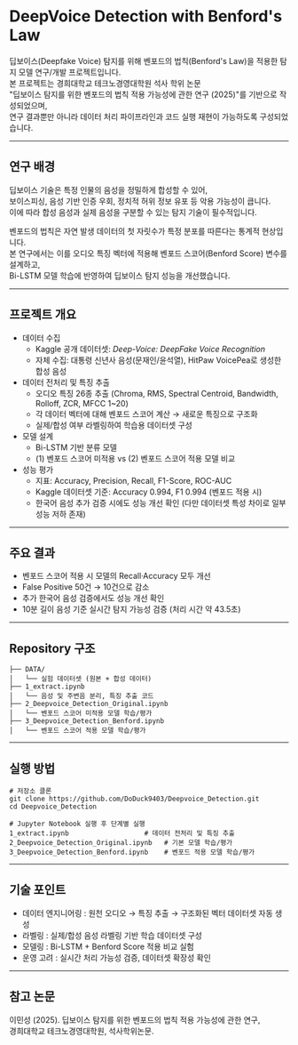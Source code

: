 # DeepVoice Detection with Benford's Law  

딥보이스(Deepfake Voice) 탐지를 위해 벤포드의 법칙(Benford's Law)을 적용한 탐지 모델 연구/개발 프로젝트입니다.  
본 프로젝트는 경희대학교 테크노경영대학원 석사 학위 논문  
"딥보이스 탐지를 위한 벤포드의 법칙 적용 가능성에 관한 연구 (2025)"를 기반으로 작성되었으며,  
연구 결과뿐만 아니라 데이터 처리 파이프라인과 코드 실행 재현이 가능하도록 구성되었습니다.  

---

## 연구 배경
딥보이스 기술은 특정 인물의 음성을 정밀하게 합성할 수 있어,  
보이스피싱, 음성 기반 인증 우회, 정치적 허위 정보 유포 등 악용 가능성이 큽니다.  
이에 따라 합성 음성과 실제 음성을 구분할 수 있는 탐지 기술이 필수적입니다.  

벤포드의 법칙은 자연 발생 데이터의 첫 자릿수가 특정 분포를 따른다는 통계적 현상입니다.  
본 연구에서는 이를 오디오 특징 벡터에 적용해 벤포드 스코어(Benford Score) 변수를 설계하고,  
Bi-LSTM 모델 학습에 반영하여 딥보이스 탐지 성능을 개선했습니다.  

---

## 프로젝트 개요
- 데이터 수집
  - Kaggle 공개 데이터셋: *Deep-Voice: DeepFake Voice Recognition*  
  - 자체 수집: 대통령 신년사 음성(문재인/윤석열), HitPaw VoicePea로 생성한 합성 음성  
- 데이터 전처리 및 특징 추출
  - 오디오 특징 26종 추출 (Chroma, RMS, Spectral Centroid, Bandwidth, Rolloff, ZCR, MFCC 1~20)  
  - 각 데이터 벡터에 대해 벤포드 스코어 계산 → 새로운 특징으로 구조화  
  - 실제/합성 여부 라벨링하여 학습용 데이터셋 구성  
- 모델 설계
  - Bi-LSTM 기반 분류 모델  
  - (1) 벤포드 스코어 미적용 vs (2) 벤포드 스코어 적용 모델 비교  
- 성능 평가
  - 지표: Accuracy, Precision, Recall, F1-Score, ROC-AUC  
  - Kaggle 데이터셋 기준: Accuracy 0.994, F1 0.994 (벤포드 적용 시)  
  - 한국어 음성 추가 검증 시에도 성능 개선 확인 (다만 데이터셋 특성 차이로 일부 성능 저하 존재)  

---

## 주요 결과
- 벤포드 스코어 적용 시 모델의 Recall·Accuracy 모두 개선  
- False Positive 50건 → 10건으로 감소  
- 추가 한국어 음성 검증에서도 성능 개선 확인  
- 10분 길이 음성 기준 실시간 탐지 가능성 검증 (처리 시간 약 43.5초)  

---

## Repository 구조
```
├── DATA/  
│   └── 실험 데이터셋 (원본 + 합성 데이터)  
├── 1_extract.ipynb  
│   └── 음성 및 주변음 분리, 특징 추출 코드  
├── 2_Deepvoice_Detection_Original.ipynb  
│   └── 벤포드 스코어 미적용 모델 학습/평가  
├── 3_Deepvoice_Detection_Benford.ipynb  
│   └── 벤포드 스코어 적용 모델 학습/평가  
```

---

## 실행 방법
```
# 저장소 클론
git clone https://github.com/DoDuck9403/Deepvoice_Detection.git
cd Deepvoice_Detection

# Jupyter Notebook 실행 후 단계별 실행
1_extract.ipynb                   # 데이터 전처리 및 특징 추출
2_Deepvoice_Detection_Original.ipynb   # 기본 모델 학습/평가
3_Deepvoice_Detection_Benford.ipynb    # 벤포드 적용 모델 학습/평가
```

---

## 기술 포인트
- 데이터 엔지니어링 : 원천 오디오 → 특징 추출 → 구조화된 벡터 데이터셋 자동 생성  
- 라벨링 : 실제/합성 음성 라벨링 기반 학습 데이터셋 구성  
- 모델링 : Bi-LSTM + Benford Score 적용 비교 실험  
- 운영 고려 : 실시간 처리 가능성 검증, 데이터셋 확장성 확인  

---

## 참고 논문
이민성 (2025). 딥보이스 탐지를 위한 벤포드의 법칙 적용 가능성에 관한 연구,  
경희대학교 테크노경영대학원, 석사학위논문.  
